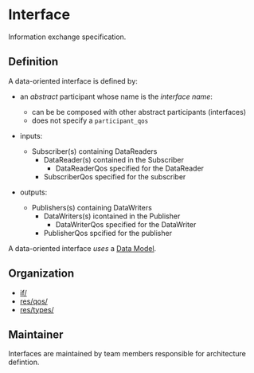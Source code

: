 # Interface

Information exchange specification. 

## Definition

A data-oriented interface is defined by:

- an *abstract* participant whose name is the *interface name*:
  - can be be composed with other abstract participants (interfaces)
  - does not specify a `participant_qos`

- inputs:
  - Subscriber(s) containing DataReaders
    - DataReader(s) contained in the Subscriber
      - DataReaderQos specified for the DataReader
    - SubscriberQos specified for the subscriber

- outputs:
  - Publishers(s) containing DataWriters
    - DataWriters(s) icontained in the Publisher
      - DataWriterQos specified for the DataWriter
    - PublisherQos spcified for the publisher


A data-oriented interface *uses* a [Data Model](DataModel.md).


## Organization

- [if/](../../if/README.md)
- [res/qos/](../../res/qos/README.md)
- [res/types/](../../res/types/README.md)


## Maintainer

Interfaces are maintained by team members responsible for 
architecture defintion.
